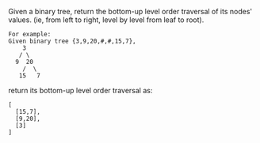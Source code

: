 Given a binary tree, return the bottom-up level order traversal of its nodes' values. (ie, from left to right, level by level from leaf to root).
```
For example:
Given binary tree {3,9,20,#,#,15,7},
    3
   / \
  9  20
    /  \
   15   7
```
return its bottom-up level order traversal as:
```
[
  [15,7],
  [9,20],
  [3]
]
```
